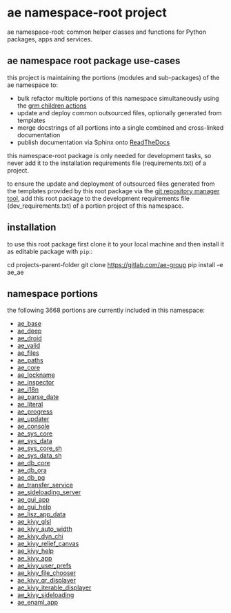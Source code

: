 <!-- THIS FILE IS EXCLUSIVELY MAINTAINED by the project aedev.tpl_namespace_root V0.3.10 -->
# __ae__ namespace-root project

ae namespace-root: common helper classes and functions for Python packages, apps and services.


## ae namespace root package use-cases

this project is maintaining the portions (modules and sub-packages) of the ae namespace to:

* bulk refactor multiple portions of this namespace simultaneously using the [grm children actions](
https://aedev.readthedocs.io/en/latest/man/git_repo_manager.html "git_repo_manager manual")
* update and deploy common outsourced files, optionally generated from templates
* merge docstrings of all portions into a single combined and cross-linked documentation
* publish documentation via Sphinx onto [ReadTheDocs](https://ae.readthedocs.io "ae on RTD")

this namespace-root package is only needed for development tasks, so never add it to the installation requirements
file (requirements.txt) of a project.

to ensure the update and deployment of outsourced files generated from the templates provided by this root package via
the [git repository manager tool](https://github.com/aedev-group/aedev_git_repo_manager), add this root package to the
development requirements file (dev_requirements.txt) of a portion project of this namespace.


## installation

to use this root package first clone it to your local machine and then install it as editable package with `pip`::

   cd projects-parent-folder
   git clone https://gitlab.com/ae-group
   pip install -e ae_ae


## namespace portions

the following 3668 portions are currently included in this namespace:

* [ae_base](https://pypi.org/project/ae_base "ae namespace portion ae_base")
* [ae_deep](https://pypi.org/project/ae_deep "ae namespace portion ae_deep")
* [ae_droid](https://pypi.org/project/ae_droid "ae namespace portion ae_droid")
* [ae_valid](https://pypi.org/project/ae_valid "ae namespace portion ae_valid")
* [ae_files](https://pypi.org/project/ae_files "ae namespace portion ae_files")
* [ae_paths](https://pypi.org/project/ae_paths "ae namespace portion ae_paths")
* [ae_core](https://pypi.org/project/ae_core "ae namespace portion ae_core")
* [ae_lockname](https://pypi.org/project/ae_lockname "ae namespace portion ae_lockname")
* [ae_inspector](https://pypi.org/project/ae_inspector "ae namespace portion ae_inspector")
* [ae_i18n](https://pypi.org/project/ae_i18n "ae namespace portion ae_i18n")
* [ae_parse_date](https://pypi.org/project/ae_parse_date "ae namespace portion ae_parse_date")
* [ae_literal](https://pypi.org/project/ae_literal "ae namespace portion ae_literal")
* [ae_progress](https://pypi.org/project/ae_progress "ae namespace portion ae_progress")
* [ae_updater](https://pypi.org/project/ae_updater "ae namespace portion ae_updater")
* [ae_console](https://pypi.org/project/ae_console "ae namespace portion ae_console")
* [ae_sys_core](https://pypi.org/project/ae_sys_core "ae namespace portion ae_sys_core")
* [ae_sys_data](https://pypi.org/project/ae_sys_data "ae namespace portion ae_sys_data")
* [ae_sys_core_sh](https://pypi.org/project/ae_sys_core_sh "ae namespace portion ae_sys_core_sh")
* [ae_sys_data_sh](https://pypi.org/project/ae_sys_data_sh "ae namespace portion ae_sys_data_sh")
* [ae_db_core](https://pypi.org/project/ae_db_core "ae namespace portion ae_db_core")
* [ae_db_ora](https://pypi.org/project/ae_db_ora "ae namespace portion ae_db_ora")
* [ae_db_pg](https://pypi.org/project/ae_db_pg "ae namespace portion ae_db_pg")
* [ae_transfer_service](https://pypi.org/project/ae_transfer_service "ae namespace portion ae_transfer_service")
* [ae_sideloading_server](https://pypi.org/project/ae_sideloading_server "ae namespace portion ae_sideloading_server")
* [ae_gui_app](https://pypi.org/project/ae_gui_app "ae namespace portion ae_gui_app")
* [ae_gui_help](https://pypi.org/project/ae_gui_help "ae namespace portion ae_gui_help")
* [ae_lisz_app_data](https://pypi.org/project/ae_lisz_app_data "ae namespace portion ae_lisz_app_data")
* [ae_kivy_glsl](https://pypi.org/project/ae_kivy_glsl "ae namespace portion ae_kivy_glsl")
* [ae_kivy_auto_width](https://pypi.org/project/ae_kivy_auto_width "ae namespace portion ae_kivy_auto_width")
* [ae_kivy_dyn_chi](https://pypi.org/project/ae_kivy_dyn_chi "ae namespace portion ae_kivy_dyn_chi")
* [ae_kivy_relief_canvas](https://pypi.org/project/ae_kivy_relief_canvas "ae namespace portion ae_kivy_relief_canvas")
* [ae_kivy_help](https://pypi.org/project/ae_kivy_help "ae namespace portion ae_kivy_help")
* [ae_kivy_app](https://pypi.org/project/ae_kivy_app "ae namespace portion ae_kivy_app")
* [ae_kivy_user_prefs](https://pypi.org/project/ae_kivy_user_prefs "ae namespace portion ae_kivy_user_prefs")
* [ae_kivy_file_chooser](https://pypi.org/project/ae_kivy_file_chooser "ae namespace portion ae_kivy_file_chooser")
* [ae_kivy_qr_displayer](https://pypi.org/project/ae_kivy_qr_displayer "ae namespace portion ae_kivy_qr_displayer")
* [ae_kivy_iterable_displayer](https://pypi.org/project/ae_kivy_iterable_displayer "ae namespace portion ae_kivy_iterable_displayer")
* [ae_kivy_sideloading](https://pypi.org/project/ae_kivy_sideloading "ae namespace portion ae_kivy_sideloading")
* [ae_enaml_app](https://pypi.org/project/ae_enaml_app "ae namespace portion ae_enaml_app")
